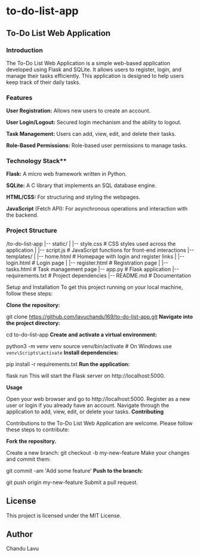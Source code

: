# to-do-list-app
## To-Do List Web Application
### Introduction
The To-Do List Web Application is a simple web-based application developed using Flask and SQLite. It allows users to register, login, and manage their tasks efficiently. This application is designed to help users keep track of their daily tasks.

### Features
**User Registration:** Allows new users to create an account.

**User Login/Logout:** Secured login mechanism and the ability to logout.

**Task Management:** Users can add, view, edit, and delete their tasks.

**Role-Based Permissions:** Role-based user permissions to manage tasks.

### Technology Stack**
**Flask:** A micro web framework written in Python.

**SQLite:** A C library that implements an SQL database engine.

**HTML/CSS:** For structuring and styling the webpages.

**JavaScript** (Fetch API): For asynchronous operations and interaction with the backend.

### Project Structure

/to-do-list-app
|-- static/
|   |-- style.css # CSS styles used across the application
|   |-- script.js # JavaScript functions for front-end interactions
|-- templates/
|   |-- home.html # Homepage with login and register links
|   |-- login.html # Login page
|   |-- register.html # Registration page
|   |-- tasks.html # Task management page
|-- app.py # Flask application
|-- requirements.txt # Project dependencies
|-- README.md # Documentation


Setup and Installation
To get this project running on your local machine, follow these steps:

**Clone the repository:**

git clone https://github.com/lavuchandu169/to-do-list-app.git
**Navigate into the project directory:**

cd to-do-list-app
 **Create and activate a virtual environment:**

python3 -m venv venv
source venv/bin/activate  # On Windows use `venv\Scripts\activate`
**Install dependencies:**

pip install -r requirements.txt
**Run the application:**

flask run
This will start the Flask server on http://localhost:5000.

**Usage**

Open your web browser and go to http://localhost:5000.
Register as a new user or login if you already have an account.
Navigate through the application to add, view, edit, or delete your tasks.
**Contributing**

Contributions to the To-Do List Web Application are welcome. Please follow these steps to contribute:

**Fork the repository.**

Create a new branch:
git checkout -b my-new-feature
Make your changes and commit them:

git commit -am 'Add some feature'
**Push to the branch:**

git push origin my-new-feature
Submit a pull request.

## License
This project is licensed under the MIT License.

## Author
Chandu Lavu


